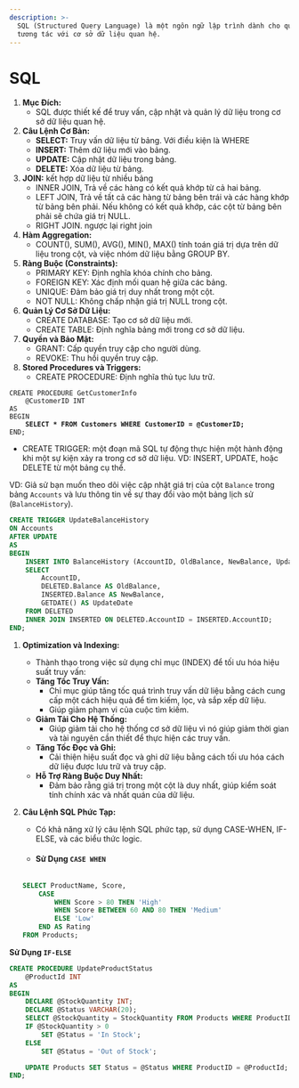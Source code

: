 ```yaml
---
description: >-
  SQL (Structured Query Language) là một ngôn ngữ lập trình dành cho quản lý và
  tương tác với cơ sở dữ liệu quan hệ.
---
```


# SQL

1. **Mục Đích:**
   * SQL được thiết kế để truy vấn, cập nhật và quản lý dữ liệu trong cơ sở dữ liệu quan hệ.
2. **Câu Lệnh Cơ Bản:**
   * **SELECT:** Truy vấn dữ liệu từ bảng. Với điều kiện là WHERE
   * **INSERT:** Thêm dữ liệu mới vào bảng.
   * **UPDATE:** Cập nhật dữ liệu trong bảng.
   * **DELETE:** Xóa dữ liệu từ bảng.
3. **JOIN:** kết hợp dữ liệu từ nhiều bảng
   * INNER JOIN, Trả về các hàng có kết quả khớp từ cả hai bảng.
   * LEFT JOIN, Trả về tất cả các hàng từ bảng bên trái và các hàng khớp từ bảng bên phải. Nếu không có kết quả khớp, các cột từ bảng bên phải sẽ chứa giá trị NULL.
   * RIGHT JOIN. ngược lại right join
4. **Hàm Aggregation:**
   * COUNT(), SUM(), AVG(), MIN(), MAX() tính toán giá trị dựa trên dữ liệu trong cột, và việc nhóm dữ liệu bằng GROUP BY.
5. **Ràng Buộc (Constraints):**
   * PRIMARY KEY: Định nghĩa khóa chính cho bảng.
   * FOREIGN KEY: Xác định mối quan hệ giữa các bảng.
   * UNIQUE: Đảm bảo giá trị duy nhất trong một cột.
   * NOT NULL: Không chấp nhận giá trị NULL trong cột.
6. **Quản Lý Cơ Sở Dữ Liệu:**
   * CREATE DATABASE: Tạo cơ sở dữ liệu mới.
   * CREATE TABLE: Định nghĩa bảng mới trong cơ sở dữ liệu.
7. **Quyền và Bảo Mật:**
   * GRANT: Cấp quyền truy cập cho người dùng.
   * REVOKE: Thu hồi quyền truy cập.
8. **Stored Procedures và Triggers:**
   * CREATE PROCEDURE: Định nghĩa thủ tục lưu trữ.

<pre class="language-sql"><code class="lang-sql">CREATE PROCEDURE GetCustomerInfo 
    @CustomerID INT 
AS 
BEGIN 
<strong>    SELECT * FROM Customers WHERE CustomerID = @CustomerID; 
</strong>END;
</code></pre>

* CREATE TRIGGER: một đoạn mã SQL tự động thực hiện một hành động khi một sự kiện xảy ra trong cơ sở dữ liệu. VD: INSERT, UPDATE, hoặc DELETE từ một bảng cụ thể.

VD: Giả sử bạn muốn theo dõi việc cập nhật giá trị của cột `Balance` trong bảng `Accounts` và lưu thông tin về sự thay đổi vào một bảng lịch sử (`BalanceHistory`).

```sql
CREATE TRIGGER UpdateBalanceHistory
ON Accounts
AFTER UPDATE
AS
BEGIN
    INSERT INTO BalanceHistory (AccountID, OldBalance, NewBalance, UpdateDate)
    SELECT 
        AccountID, 
        DELETED.Balance AS OldBalance, 
        INSERTED.Balance AS NewBalance,
        GETDATE() AS UpdateDate
    FROM DELETED
    INNER JOIN INSERTED ON DELETED.AccountID = INSERTED.AccountID;
END;
```

1. **Optimization và Indexing:**
   * Thành thạo trong việc sử dụng chỉ mục (INDEX) để tối ưu hóa hiệu suất truy vấn:
   * **Tăng Tốc Truy Vấn:**
     * Chỉ mục giúp tăng tốc quá trình truy vấn dữ liệu bằng cách cung cấp một cách hiệu quả để tìm kiếm, lọc, và sắp xếp dữ liệu.
     * Giúp giảm phạm vi của cuộc tìm kiếm.
   * **Giảm Tải Cho Hệ Thống:**
     * Giúp giảm tải cho hệ thống cơ sở dữ liệu vì nó giúp giảm thời gian và tài nguyên cần thiết để thực hiện các truy vấn.
   * **Tăng Tốc Đọc và Ghi:**
     * Cải thiện hiệu suất đọc và ghi dữ liệu bằng cách tối ưu hóa cách dữ liệu được lưu trữ và truy cập.
   * **Hỗ Trợ Ràng Buộc Duy Nhất:**
     * Đảm bảo rằng giá trị trong một cột là duy nhất, giúp kiểm soát tính chính xác và nhất quán của dữ liệu.
2.  **Câu Lệnh SQL Phức Tạp:**

    * Có khả năng xử lý câu lệnh SQL phức tạp, sử dụng CASE-WHEN, IF-ELSE, và các biểu thức logic.
    * #### Sử Dụng `CASE WHEN`

    ```sql

    SELECT ProductName, Score,
        CASE
            WHEN Score > 80 THEN 'High'
            WHEN Score BETWEEN 60 AND 80 THEN 'Medium'
            ELSE 'Low'
        END AS Rating
    FROM Products;
    ```

**Sử Dụng `IF-ELSE`**

```sql
CREATE PROCEDURE UpdateProductStatus 
    @ProductId INT 
AS 
BEGIN 
    DECLARE @StockQuantity INT; 
    DECLARE @Status VARCHAR(20);
    SELECT @StockQuantity = StockQuantity FROM Products WHERE ProductID = @ProductId;
    IF @StockQuantity > 0
        SET @Status = 'In Stock';
    ELSE
        SET @Status = 'Out of Stock';

    UPDATE Products SET Status = @Status WHERE ProductID = @ProductId;
END;
```


